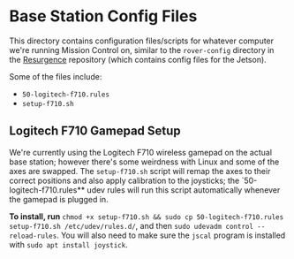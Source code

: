 # Base Station Config Files

This directory contains configuration files/scripts for whatever
computer we're running Mission Control on, similar to the
`rover-config` directory in the
[Resurgence](https://github.com/huskyroboticsteam/Resurgence)
repository (which contains config files for the Jetson).

Some of the files include:

- `50-logitech-f710.rules`
- `setup-f710.sh`
## Logitech F710 Gamepad Setup

We're currently using the Logitech F710 wireless gamepad on the actual
base station; however there's some weirdness with Linux and some of
the axes are swapped. The `setup-f710.sh` script will remap the axes
to their correct positions and also apply calibration to the
joysticks; the `50-logitech-f710.rules** udev rules will run this
script automatically whenever the gamepad is plugged in.

**To install, run** `chmod +x setup-f710.sh && sudo cp
50-logitech-f710.rules setup-f710.sh /etc/udev/rules.d/`, and then
`sudo udevadm control --reload-rules`. You will also need to make sure
the `jscal` program is installed with `sudo apt install joystick`.

